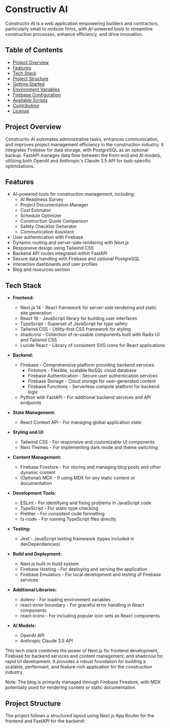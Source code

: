 # Constructiv AI

Constructiv AI is a web application empowering builders and contractors, particularly small to midsize firms, with AI-powered tools to streamline construction processes, enhance efficiency, and drive innovation.

## Table of Contents

- [Project Overview](#project-overview)
- [Features](#features)
- [Tech Stack](#tech-stack)
- [Project Structure](#project-structure)
- [Getting Started](#getting-started)
- [Environment Variables](#environment-variables)
- [Firebase Configuration](#firebase-configuration)
- [Available Scripts](#available-scripts)
- [Contributing](#contributing)
- [License](#license)

## Project Overview

Constructiv AI automates administrative tasks, enhances communication, and improves project management efficiency in the construction industry. It integrates Firebase for data storage, with PostgreSQL as an optional backup. FastAPI manages data flow between the front-end and AI models, utilizing both OpenAI and Anthropic's Claude 3.5 API for task-specific optimizations.

## Features

- AI-powered tools for construction management, including:
  - AI Readiness Survey
  - Project Documentation Manager
  - Cost Estimator
  - Schedule Optimizer
  - Construction Quote Comparison
  - Safety Checklist Generator
  - Communication Assistant
- User authentication with Firebase
- Dynamic routing and server-side rendering with Next.js
- Responsive design using Tailwind CSS
- Backend API routes integrated within FastAPI
- Secure data handling with Firebase and optional PostgreSQL
- Interactive dashboards and user profiles
- Blog and resources section

## Tech Stack

- **Frontend:**
  - Next.js 14 - React framework for server-side rendering and static site generation
  - React 18 - JavaScript library for building user interfaces
  - TypeScript - Superset of JavaScript for type safety
  - Tailwind CSS - Utility-first CSS framework for styling
  - shadcn/ui - Collection of re-usable components built with Radix UI and Tailwind CSS
  - Lucide React - Library of consistent SVG icons for React applications

- **Backend:**
  - Firebase - Comprehensive platform providing backend services:
    - Firestore - Flexible, scalable NoSQL cloud database
    - Firebase Authentication - Secure user authentication services
    - Firebase Storage - Cloud storage for user-generated content
    - Firebase Functions - Serverless compute platform for backend logic
  - Python with FastAPI - For additional backend services and API endpoints

- **State Management:**
  - React Context API - For managing global application state

- **Styling and UI:**
  - Tailwind CSS - For responsive and customizable UI components
  - Next Themes - For implementing dark mode and theme switching

- **Content Management:**
  - Firebase Firestore - For storing and managing blog posts and other dynamic content
  - (Optional) MDX - If using MDX for any static content or documentation

- **Development Tools:**
  - ESLint - For identifying and fixing problems in JavaScript code
  - TypeScript - For static type checking
  - Prettier - For consistent code formatting
  - ts-node - For running TypeScript files directly

- **Testing:**
  - Jest - JavaScript testing framework (types included in devDependencies)

- **Build and Deployment:**
  - Next.js built-in build system
  - Firebase Hosting - For deploying and serving the application
  - Firebase Emulators - For local development and testing of Firebase services

- **Additional Libraries:**
  - dotenv - For loading environment variables
  - react-error-boundary - For graceful error handling in React components
  - react-icons - For including popular icon sets as React components

- **AI Models:**
  - OpenAI API
  - Anthropic Claude 3.5 API

This tech stack combines the power of Next.js for frontend development, Firebase for backend services and content management, and shadcn/ui for rapid UI development. It provides a robust foundation for building a scalable, performant, and feature-rich application for the construction industry.

Note: The blog is primarily managed through Firebase Firestore, with MDX potentially used for rendering content or static documentation.

## Project Structure

The project follows a structured layout using Next.js App Router for the frontend and FastAPI for the backend:
